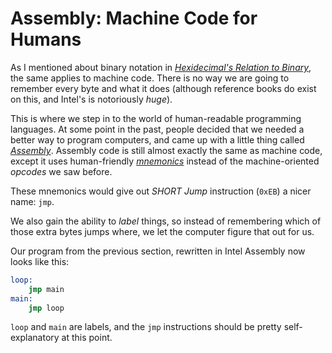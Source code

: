 # Assembly: Machine Code for Humans

As I mentioned about binary notation in [*Hexidecimal's Relation to Binary*](/3.1_hex_and_binary.html), the same applies to machine code. There is no way we are going to remember every byte and what it does (although reference books do exist on this, and Intel's is notoriously *huge*).

This is where we step in to the world of human-readable programming languages. At some point in the past, people decided that we needed a better way to program computers, and came up with a little thing called [*Assembly*](https://en.wikipedia.org/wiki/X86_assembly_language). Assembly code is still almost exactly the same as machine code, except it uses human-friendly [*mnemonics*](https://en.wikipedia.org/wiki/Mnemonic) instead of the machine-oriented *opcodes* we saw before.

These mnemonics would give out *SHORT Jump* instruction (`0xEB`) a nicer name: `jmp`.

We also gain the ability to *label* things, so instead of remembering which of those extra bytes jumps where, we let the computer figure that out for us.

Our program from the previous section, rewritten in Intel Assembly now looks like this:

```asm
loop:
    jmp main
main:
    jmp loop
```

`loop` and `main` are labels, and the `jmp` instructions should be pretty self-explanatory at this point.